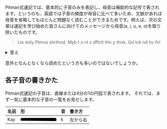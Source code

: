 Pitman式速記では、基本的に子音のみを表記し、母音は補助的な記号で表されます。というのも、英語では子音の頻度が母音に比べて多いため、文脈があれば母音を省略してもほとんど問題なく読むことができるためです。例えば、次の文章は速記を学び始めた皆さんに向けてのメッセージから母音(a, i, u, e, o)を取り除いたものです。

> Lts stdy Ptmns shrthnd.
> Myb t s nt s dffclt thn y thnk.
> Gd lck nd hv fn!

<details>
<summary>答え</summary>
Let's study Pitman's shorthand.
Maybe it is not so difficult than you think.
Good luck and have fan!
</details>

意外となんとなくなら読めたという方も多いのではないでしょうか。


## 各子音の書きかた

Pitman式速記の子音は、直線または4分の1の円弧で表されます。
それでは、まず一気に基本的な子音の一覧をお見せします。

| 名前  | 形   | 音  | 書き方  |
|:------|:-----|:----|:--------|
| Kay   |![Kay](https://github.com/seaca/Pitmans-tuto-in-jp/blob/main/img/singleStrokes/kay.png)| k | 左から右 |

